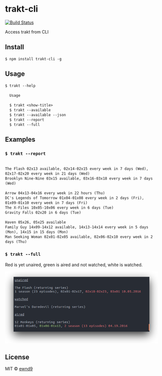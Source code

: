 # trakt-cli

[![Build Status](https://travis-ci.org/ewnd9/trakt-cli.svg?branch=master)](https://travis-ci.org/ewnd9/trakt-cli)

Access trakt from CLI

## Install

```
$ npm install trakt-cli -g
```

## Usage

```
$ trakt --help

  Usage

  $ trakt <show-title>
  $ trakt --available
  $ trakt --available --json
  $ trakt --report
  $ trakt --full
```

## Examples

### `$ trakt --report`

```

The Flash 02x13 available, 02x14-02x15 every week in 7 days (Wed), 02x17-02x20 every week in 21 days (Wed)
Brooklyn Nine-Nine 03x15 available, 03x16-03x18 every week in 7 days (Wed)

Arrow 04x13-04x16 every week in 22 hours (Thu)
DC's Legends of Tomorrow 01x04-01x08 every week in 2 days (Fri), 01x09-01x10 every week in 7 days (Fri)
The X-Files 10x05-10x06 every week in 6 days (Tue)
Gravity Falls 02x20 in 6 days (Tue)

Haven 05x26, 05x25 available
Family Guy 14x09-14x12 available, 14x13-14x14 every week in 5 days (Mon), 14x15 in 15 days (Mon)
Man Seeking Woman 02x01-02x05 available, 02x06-02x10 every week in 2 days (Thu)

```

### `$ trakt --full`

Red is yet unaired, green is aired and not watched, white is watched.

![Demonstration](/demo/full-demo.png?raw=true)


## License

MIT © [ewnd9](http://ewnd9.com)
